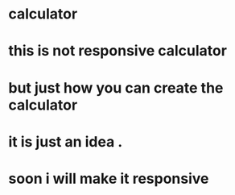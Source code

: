 # calculator
# this is not responsive calculator
# but just how you can create the calculator 
# it is just an idea .
# soon i will make it responsive

